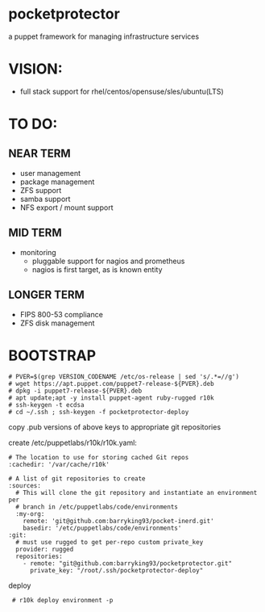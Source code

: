 # pocketprotector

a puppet framework for managing infrastructure services

# VISION:
- full stack support for rhel/centos/opensuse/sles/ubuntu(LTS)

# TO DO:
## NEAR TERM
- user management
- package management
- ZFS support
- samba support
- NFS export / mount support

## MID TERM
- monitoring
  - pluggable support for nagios and prometheus
  - nagios is first target, as is known entity

## LONGER TERM
- FIPS 800-53 compliance
- ZFS disk management

# BOOTSTRAP
```
# PVER=$(grep VERSION_CODENAME /etc/os-release | sed 's/.*=//g')
# wget https://apt.puppet.com/puppet7-release-${PVER}.deb
# dpkg -i puppet7-release-${PVER}.deb
# apt update;apt -y install puppet-agent ruby-rugged r10k
# ssh-keygen -t ecdsa
# cd ~/.ssh ; ssh-keygen -f pocketprotector-deploy
```
copy .pub versions of above keys to appropriate git repositories

create /etc/puppetlabs/r10k/r10k.yaml:
```
# The location to use for storing cached Git repos
:cachedir: '/var/cache/r10k'

# A list of git repositories to create
:sources:
  # This will clone the git repository and instantiate an environment per
  # branch in /etc/puppetlabs/code/environments
  :my-org:
    remote: 'git@github.com:barryking93/pocket-inerd.git'
    basedir: '/etc/puppetlabs/code/environments'
:git:
  # must use rugged to get per-repo custom private_key
  provider: rugged
  repositories:
    - remote: "git@github.com:barryking93/pocketprotector.git"
      private_key: "/root/.ssh/pocketprotector-deploy"
```
deploy
```
 # r10k deploy environment -p
```
